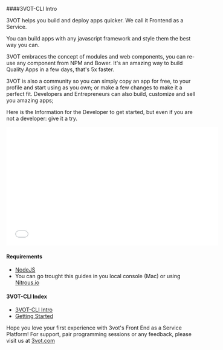 ####3VOT-CLI Intro

3VOT helps you build and deploy apps quicker. We call it Frontend as a Service.

You can build apps with any javascript framework and style them the best way you can. 

3VOT embraces the concept of modules and web components, you can re-use any component from NPM and Bower. It's an amazing way to build Quality Apps in a few days, that's 5x faster.

3VOT is also a community so you can simply copy an app for free, to your profile and start using as you own; or make a few changes to make it a perfect fit. Developers and Entrepreneurs can also build, customize and sell you amazing apps;

Here is the Information for the Developer to get started, but even if you are not a developer: give it a try.


<iframe width="560" height="315" src="//www.youtube.com/embed/Tcf_FBbIRpM?rel=0" frameborder="0" allowfullscreen></iframe>

#### Requirements

- [NodeJS](http://nodejs.org/)
- You can go trought this guides in you local console (Mac) or using [Nitrous.io](https://nitrous.io)


#### 3VOT-CLI Index

- [3VOT-CLI Intro](https://github.com/3vot/3vot-cli/blob/master/readme.md)
- [Getting Started](https://github.com/3vot/3vot-cli/blob/master/gettingStarted.md)

Hope you love your first experience with 3vot's Front End as a Service Platform!
For support, pair programming sessions or any feedback, please visit us at [3vot.com](http://3vot.com/)
